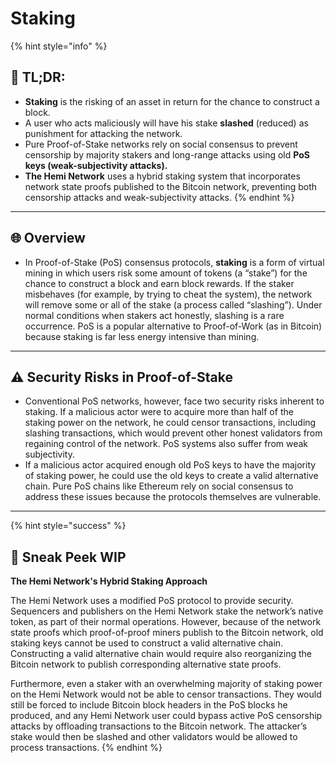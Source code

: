 # Staking

{% hint style="info" %}
## 📜 **TL;DR:**

* **Staking** is the risking of an asset in return for the chance to construct a block.
* A user who acts maliciously will have his stake **slashed** (reduced) as punishment for attacking the network.
* Pure Proof-of-Stake networks rely on social consensus to prevent censorship by majority stakers and long-range attacks using old **PoS keys (weak-subjectivity attacks).**
* **The Hemi Network** uses a hybrid staking system that incorporates network state proofs published to the Bitcoin network, preventing both censorship attacks and weak-subjectivity attacks.
{% endhint %}

***

## 🌐 **Overview**

* In Proof-of-Stake (PoS) consensus protocols, **staking** is a form of virtual mining in which users risk some amount of tokens (a “stake”) for the chance to construct a block and earn block rewards.  If the staker misbehaves (for example, by trying to cheat the system), the network will remove some or all of the stake (a process called “slashing”).  Under normal conditions when stakers act honestly, slashing is a rare occurrence.  PoS is a popular alternative to Proof-of-Work (as in Bitcoin) because staking is far less energy intensive than mining.

***

## ⚠️ **Security Risks in Proof-of-Stake**

* Conventional PoS networks, however, face two security risks inherent to staking.  If a malicious actor were to acquire more than half of the staking power on the network, he could censor transactions, including slashing transactions, which would prevent other honest validators from regaining control of the network. PoS systems also suffer from weak subjectivity.&#x20;
* If a malicious actor acquired enough old PoS keys to have the majority of staking power, he could use the old keys to create a valid alternative chain.  Pure PoS chains like Ethereum rely on social consensus to address these issues because the protocols themselves are vulnerable.

***

{% hint style="success" %}
## 👀 Sneak Peek WIP

**The Hemi Network's Hybrid Staking Approach**

The Hemi Network uses a modified PoS protocol to provide security. Sequencers and publishers on the Hemi Network stake the network’s native token, as part of their normal operations.  However, because of the network state proofs which proof-of-proof miners publish to the Bitcoin network, old staking keys cannot be used to construct a valid alternative chain.  Constructing a valid alternative chain would require also reorganizing the Bitcoin network to publish corresponding alternative state proofs.

Furthermore, even a staker with an overwhelming majority of staking power on the Hemi Network would not be able to censor transactions. They would still be forced to include Bitcoin block headers in the PoS blocks he produced, and any Hemi Network user could bypass active PoS censorship attacks by offloading transactions to the Bitcoin network.  The attacker’s stake would then be slashed and other validators would be allowed to process transactions.&#x20;
{% endhint %}

